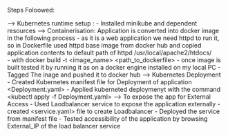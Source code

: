 Steps Foloowed:

--> Kubernetes runtime setup :
    - Installed minikube and dependent resources 
--> Containerisation:
     Application is converted into docker image in the following process
    - as it is a web application we need httpd to run it, so in Dockerfile used httpd base image from docker hub and copied application         contents to default path of httpd /usr/local/apache2/htdocs/        
    - with docker build -t <image_name> <path_to_dockerfile>
    - once image is built tested it by running it as on a docker engine installed on my local PC
    - Tagged The inage and pushed it to docker hub
--> Kubernetes Deployment
    - Created Kubernetes manifest file for Deployment of application <Deployment.yaml>
    - Applied kuberneted deploymenyt with the command <kubectl apply -f Deployment.yaml>
--> To expose the app for External Access
     - Used Laodbalancer service to expose the application externally
     - created <service.yaml> file to create Loadbalancer
     - Deployed the service from manifest file
     - Tested accessibility of the application by browsing External_IP of the load balancer service  